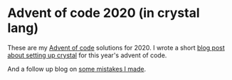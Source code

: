 # Advent of code 2020 (in crystal lang)

These are my [Advent of code](https://adventofcode.com/2020) solutions for 2020. I wrote a short [blog post about setting up crystal](https://blog.meadsteve.dev/programming/2020/11/22/advent-of-crystal/) for this year's advent of code.

And a follow up blog on [some mistakes I made](https://blog.meadsteve.dev/programming/2020/03/04/advent-of-mistakes/).
